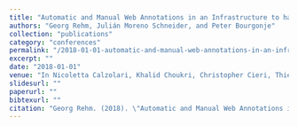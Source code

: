```yaml
---
title: "Automatic and Manual Web Annotations in an Infrastructure to handle Fake News and other Online Media Phenomena"
authors: "Georg Rehm, Julián Moreno Schneider, and Peter Bourgonje"
collection: "publications"
category: "conferences"
permalink: "/2018-01-01-automatic-and-manual-web-annotations-in-an-infrastructure-to-handle-fake-news-and-other-online-media-phenomena"
excerpt: ""
date: "2018-01-01"
venue: "In Nicoletta Calzolari, Khalid Choukri, Christopher Cieri, Thierry Declerck, Sara Goggi, Koiti Hasida, Hitoshi Isahara, Bente Maegaard, Joseph Mariani, Hélène Mazo, Asuncion Moreno, Jan Odijk, Stelios Piperidis, and Takenobu Tokunaga, editors, Proceedings of the 11th Language Resources and Evaluation Conference (LREC 2018), pages 2416-2422, Miyazaki, Japan, 5 2018. European Language Resources Association (ELRA)."
slidesurl: ""
paperurl: ""
bibtexurl: ""
citation: "Georg Rehm. (2018). \"Automatic and Manual Web Annotations in an Infrastructure to handle Fake News and other Online Media Phenomena.\" *In Nicoletta Calzolari, Khalid Choukri, Christopher Cieri, Thierry Declerck, Sara Goggi, Koiti Hasida, Hitoshi Isahara, Bente Maegaard, Joseph Mariani, Hélène Mazo, Asuncion Moreno, Jan Odijk, Stelios Piperidis, and Takenobu Tokunaga, editors, Proceedings of the 11th Language Resources and Evaluation Conference (LREC 2018), pages 2416-2422, Miyazaki, Japan, 5 2018. European Language Resources Association (ELRA).*."
---
```


